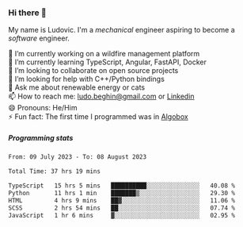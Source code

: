 ### Hi there 👋

My name is Ludovic. I'm a *mechanical* engineer aspiring to become a *software* engineer.

 🔭 I’m currently working on a wildfire management platform<br/>
 🌱 I’m currently learning TypeScript, Angular, FastAPI, Docker<br/>
 👯 I’m looking to collaborate on open source projects<br/>
 🤔 I’m looking for help with C++/Python bindings<br/>
 💬 Ask me about renewable energy or cats<br/>
 📫 How to reach me: ludo.beghin@gmail.com or [Linkedin](https://www.linkedin.com/in/ludovic-beghin/)<br/>
 😄 Pronouns: He/Him<br/>
 ⚡ Fun fact: The first time I programmed was in [Algobox](https://fr.wikipedia.org/wiki/Algobox)<br/>

##### Programming stats
<!--START_SECTION:waka-->

```txt
From: 09 July 2023 - To: 08 August 2023

Total Time: 37 hrs 19 mins

TypeScript   15 hrs 5 mins   ██████████░░░░░░░░░░░░░░░   40.08 %
Python       11 hrs 1 min    ███████▒░░░░░░░░░░░░░░░░░   29.30 %
HTML         4 hrs 9 mins    ██▓░░░░░░░░░░░░░░░░░░░░░░   11.06 %
SCSS         2 hrs 54 mins   ██░░░░░░░░░░░░░░░░░░░░░░░   07.74 %
JavaScript   1 hr 6 mins     ▓░░░░░░░░░░░░░░░░░░░░░░░░   02.95 %
```

<!--END_SECTION:waka-->
